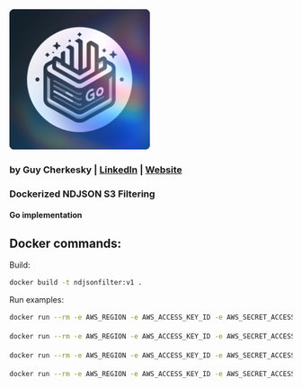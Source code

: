 <img src="https://raw.githubusercontent.com/cherkesky/inmemcache/master/logo.png" height="250" width="250">


### by Guy Cherkesky | [LinkedIn](http://linkedin.com/in/cherkesky) | [Website](http://cherkesky.com)

### Dockerized NDJSON S3 Filtering
#### Go implementation

## Docker commands:

Build:
```bash
docker build -t ndjsonfilter:v1 .
```

Run examples:
```bash
docker run --rm -e AWS_REGION -e AWS_ACCESS_KEY_ID -e AWS_SECRET_ACCESS_KEY ndjsonfilter:v1 -input s3://ndjson-bucket/1M.ndjson.gz -with-word titans

docker run --rm -e AWS_REGION -e AWS_ACCESS_KEY_ID -e AWS_SECRET_ACCESS_KEY ndjsonfilter:v1 -input s3://ndjson-bucket/1M.ndjson.gz -to-time 1990-02-02T11:32:32.102118268-07:00 -with-word titans

docker run --rm -e AWS_REGION -e AWS_ACCESS_KEY_ID -e AWS_SECRET_ACCESS_KEY ndjsonfilter:v1 -input s3://ndjson-bucket/1M.ndjson.gz -from-time 1970-02-02T11:32:32.102118268-07:00 -to-time 1980-02-02T11:32:32.102118268-07:00 -with-word titans

docker run --rm -e AWS_REGION -e AWS_ACCESS_KEY_ID -e AWS_SECRET_ACCESS_KEY ndjsonfilter:v1 -input s3://ndjson-bucket/1M.ndjson.gz -from-time 1970-02-02T11:2:32.102118268-07:00 -to-time 2022-02-02T11:32:32.102118268-07:00 -with-word titans -with-id 4151711053299985798
```
